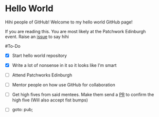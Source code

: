 Hello World
===========

Hihi people of GitHub! Welcome to my hello world GitHub page! 

If you are reading this. You are most likely at the Patchwork Edinburgh event. Raise an [issue](https://github.com/wedgybo/hello-world/issues) to say hihi

#To-Do

 - [x] Start hello world repository
 - [x] Write a lot of nonsense in it so it looks like I'm smart
 - [ ] Attend Patchworks Edinburgh
 - [ ] Mentor people on how use GitHub for collaboration
 - [ ] Get high fives from said mentees. Make them send a [PR](https://github.com/wedgybo/hello-world/pulls) to confirm the high five (Will also accept fist bumps)
 - [ ] goto: pub;

